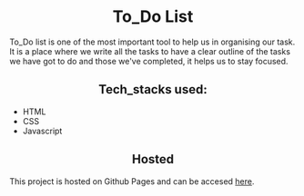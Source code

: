 <h1 align="center">To_Do List</h1>

To_Do list is one of the most important tool to help us in organising our task. It is a place where we write all the tasks to have a clear outline of the tasks we have got to do and those we've completed, it helps us to stay focused.

 <h2 align="center">Tech_stacks used:</h2>
 
 - HTML
 - CSS
 - Javascript


<h2 align="center">Hosted</h2>

This project is hosted on Github Pages and can be accesed [here](https://github.com/Harshkumar62367/To_Do/deployments/activity_log?environment=github-pages).




